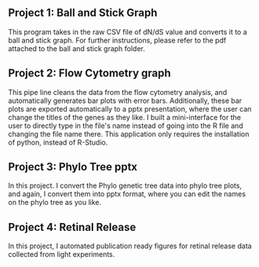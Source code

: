 ## Project 1: Ball and Stick Graph
This program takes in the raw CSV file of dN/dS value and converts it to a ball and stick graph. For further instructions, please refer to the pdf attached to the ball and stick graph folder.

## Project 2: Flow Cytometry graph
This pipe line cleans the data from the flow cytometry analysis, and automatically generates bar plots with error bars. Additionally, these bar plots are exported automatically to a pptx presentation, where the user can change the titles of the genes as they like. I built a mini-interface for the user to directly type in the file's name instead of going into the R file and changing the file name there. This application only requires the installation of python, instead of R-Studio. 

## Project 3: Phylo Tree pptx
In this project. I convert the Phylo genetic tree data into phylo tree plots, and again, I convert them into pptx format, where you can edit the names on the phylo tree as you like.

## Project 4: Retinal Release
In this project, I automated publication ready figures for retinal release data collected from light experiments. 